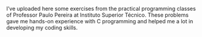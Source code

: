 I’ve uploaded here some exercises from the practical programming classes of Professor Paulo Pereira at Instituto Superior Técnico. These problems gave me hands-on experience with C programming and helped me a lot in developing my coding skills.
